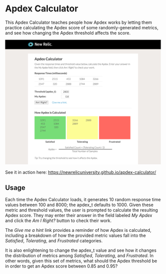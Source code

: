 # Apdex Calculator

This Apdex Calculator teaches people how Apdex works by letting them practice calculating the Apdex score of some randomly-generated metrics, and see how changing the Apdex threshold affects the score.

![](screenshots/apdex-calculator.png)

See it in action here: https://newrelicuniversity.github.io/apdex-calculator/

## Usage

Each time the Apdex Calculator loads, it generates 10 random response time values between 100 and 8000; the apdex_t defaults to 1000. Given these metric and threshold values, the user is prompted to calculate the resulting Apdex score. They may enter their answer in the field labeled *My Apdex* and click the *Am I Right?* button to check their work. 

The *Give me a hint* link provides a reminder of how Apdex is calculated, including a breakdown of how the provided metric values fall into the *Satisfied*, *Tolerating*, and *Frustrated* categories.

It is also enlightening to change the apdex_t value and see how it changes the distribution of metrics among *Satisfied*, *Tolerating*, and *Frustrated*. In other words, given this set of metrics, what should the Apdex threshold be in order to get an Apdex score between 0.85 and 0.95?